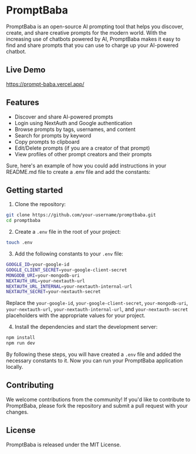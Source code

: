 # PromptBaba

PromptBaba is an open-source AI prompting tool that helps you discover, create, and share creative prompts for the modern world. With the increasing use of chatbots powered by AI, PromptBaba makes it easy to find and share prompts that you can use to charge up your AI-powered chatbot.

## Live Demo

https://prompt-baba.vercel.app/

## Features

- Discover and share AI-powered prompts
- Login using NextAuth and Google authentication
- Browse prompts by tags, usernames, and content
- Search for prompts by keyword
- Copy prompts to clipboard
- Edit/Delete prompts (if you are a creator of that prompt)
- View profiles of other prompt creators and their prompts

Sure, here's an example of how you could add instructions in your README.md file to create a .env file and add the constants:

## Getting started

1. Clone the repository:

```sh
git clone https://github.com/your-username/promptbaba.git
cd promptbaba
```

2. Create a `.env` file in the root of your project:

```sh
touch .env
```

3. Add the following constants to your `.env` file:

```sh
GOOGLE_ID=your-google-id
GOOGLE_CLIENT_SECRET=your-google-client-secret
MONGODB_URI=your-mongodb-uri
NEXTAUTH_URL=your-nextauth-url
NEXTAUTH_URL_INTERNAL=your-nextauth-internal-url
NEXTAUTH_SECRET=your-nextauth-secret
```

Replace the `your-google-id`, `your-google-client-secret`, `your-mongodb-uri`, `your-nextauth-url`, `your-nextauth-internal-url`, and `your-nextauth-secret` placeholders with the appropriate values for your project.

4. Install the dependencies and start the development server:

```sh
npm install
npm run dev
```

By following these steps, you will have created a `.env` file and added the necessary constants to it. Now you can run your PromptBaba application locally.

## Contributing

We welcome contributions from the community! If you'd like to contribute to PromptBaba, please fork the repository and submit a pull request with your changes.

## License

PromptBaba is released under the MIT License.
